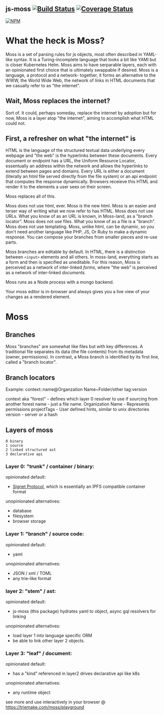 ## js-moss [![Build Status](https://travis-ci.org/1e1f/js-moss.svg?branch=master)](https://travis-ci.org/1e1f/js-moss) [![Coverage Status](https://coveralls.io/repos/github/1e1f/js-moss/badge.svg?branch=master)](https://coveralls.io/github/1e1f/js-moss?branch=master)
[![NPM](https://nodei.co/npm/js-moss.png?downloads=true)](https://nodei.co/npm/js-moss/)

# What the heck is Moss?

Moss is a set of parsing rules for js objects, most often described in YAML-like syntax. It is a Turing-incomplete language that looks a bit like YAMl but is closer Kubernetes Helm. Moss aims to have serparable layers, each with an opinionated first choice that is ultimately swappable if desired. Moss is a language, a protocol and a network- together, it forms an alternative to the WWW, the World Wide Web, the network of links in HTML documents that we casually refer to as "the internet". 

## Wait, Moss replaces the internet?

Sort of. It could, perhaps someday, replace the internet by adoption but for now, Moss is a layer atop "the internet", aiming to accomplish what HTML could not. 

## First, a refresher on what "the internet" is

HTML is the language of the structured textual data underlying every webpage and "the web" is the hyperlinks between these documents. Every document or endpoint has a URL, the Uniform Resource Locator, essentually an address within the network and allows the hyperlinks to extend between pages and domains. Every URL is either a document (literally an html file served directly from the file system) or an api endpoint that computes the response dynamically. Browsers receieve this HTML and render it to the elements a user sees on their screen.

Moss replaces all of this.

Moss does not use html, ever. Moss _is_ the new html. Moss is an easier and terser way of writing what we now refer to has HTML.
Moss does not use URLs. What you know of as an URL is known, in Moss-land, as a "branch locator".
Moss does not use files. What you know of as a file is a "branch". 
Moss does not use templating. Moss, unlike html, can be dynamic, so you don't need another language like PHP, JS, Or Ruby to make a dynamic response. You can compose your branches from smaller pieces and re-use parts.

Moss branches are editable by default. In HTML, there is a distinction between `<input>` elements and all others. In moss-land, everything starts as a form and then is specified as uneditable. For this reason, Moss is perceived as a network of inter-linked _forms_, where "the web" is perceived as a network of inter-linked _documents._

Moss runs as a Node process with a mongo backend.

Your moss editor is in-browser and always gives you a live view of your changes as a rendered element.



# Moss



## Branches
Moss "branches" are somewhat like files but with key differences. A traditional file separates its data (the file contents) from its metadata (owner, permissions). In contrast, a Moss branch is identified by its first line, called a "branch locator".

## Branch locators

Example: context::name@Organzation Name~Folder/other tag:version

context aka "forest" - defines which layer 0 resolver to use if sourcing from another forest
name - just a file name.
Organization Name - Represents permissions
projectTags - User defined hints, similar to unix directories
version - server or a hash

## Layers of moss
```
0 binary
1 source
2 linked structured ast
3 declarative api
```
### Layer 0: "trunk" / container / binary:
opinionated default:
+ [Signet Protocol](https://github.com/ChromaPDX/signet), which is essentially an IPFS compatible container format

unopinionated alternatives:
+ database
+ filesystem
+ browser storage

### Layer 1: "branch" / source code:
opinionated default:
+ yaml

unopinionated alternatives:
+ JSON / xml / TOML
+ any trie-like format

### layer 2: "stem" / ast:
opinionated default:
+ js-moss (this package) hydrates yaml to object, async gql resolvers for linking

unopinionated alternatives:
+ load layer 1 into language specific ORM
+ be able to link other layer 2 objects.

### Layer 3: "leaf" / document:
opinionated default:
+ has a "kind" referenced in layer2
drives declarative api like k8s

unopinionated alternatives:
+ any runtime object



see more and use interactively in your browser @ https://triemake.com/moss/playground
